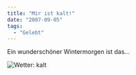 ```yaml
---
title: "Mir ist kalt!"
date: "2007-09-05"
tags:
  - "Gelebt"
---
```


Ein wunderschöner Wintermorgen ist das…

![Wetter: kalt](/img/codecandies/ZZ7B81EC4E.jpg)
